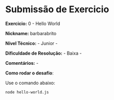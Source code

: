 # Submissão de Exercicio

**Exercicio:** 0 - Hello World

**Nickname:** barbarabrito

**Nível Técnico:** - Junior -

**Dificuldade de Resolução:** - Baixa -

**Comentários:** -

**Como rodar o desafio**:

Use o comando abaixo:

```bash
node hello-world.js
```

